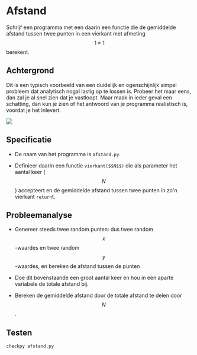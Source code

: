# Afstand

Schrijf een programma met een daarin een functie die de gemiddelde afstand tussen twee punten in een vierkant met afmeting $$1\times 1$$ berekent.


## Achtergrond

Dit is een typisch voorbeeld van een duidelijk en ogenschijnlijk simpel probleem dat analytisch nogal lastig op te lossen is. Probeer het maar eens, dan zal je al snel zien dat je vastloopt. Maar maak in ieder geval een schatting, dan kun je zien of het antwoord van je programma realistisch is, voordat je het inlevert.

![](vierkant.png)


## Specificatie

- De naam van het programma is `afstand.py`.

- Definieer daarin een functie `vierkant($$N$$)` die als parameter het aantal keer ($$N$$) accepteert en de gemiddelde afstand tussen twee punten in zo'n vierkant `return`t.


## Probleemanalyse

- Genereer steeds twee random punten: dus twee random $$x$$-waardes en twee random $$y$$-waardes, en bereken de afstand tussen de punten

- Doe dit bovenstaande een groot aantal keer en hou in een aparte variabele de totale afstand bij.

- Bereken de gemiddelde afstand door de totale afstand te delen door $$N$$.


## Testen

	checkpy afstand.py
